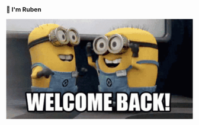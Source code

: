 ### 👋 I'm Ruben  
<p align="center">
  <img src="https://github.com/RuXBee/RuXBee/blob/main/gifs/tenor.gif" alt="animated" />
</p>

